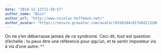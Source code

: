 ```yaml
---
date: "2014-11-12T11:50:57"
author_name: "Nico"
author_url: "http://www.nicolas-hoffmann.net/"
author_avatar: "https://secure.gravatar.com/avatar/03363d4c017e8d11320687f2efa722a0?s=48&d=mm&r=g"
---
```

On ne s’en débarrasse jamais de ce syndrome. Ceci dit, tout est question d’échelle : tu peux être une référence pour qqu’un, et te sentir imposteur vis à vis d’une autre. ^^